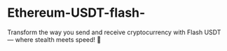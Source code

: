 # Ethereum-USDT-flash-
Transform the way you send and receive cryptocurrency with Flash USDT — where stealth meets speed! 🚀
